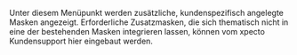 Unter diesem Menüpunkt werden zusätzliche, kundenspezifisch angelegte Masken angezeigt. Erforderliche Zusatzmasken, die sich thematisch nicht in eine der bestehenden Masken integrieren lassen, können vom xpecto Kundensupport hier eingebaut werden.
